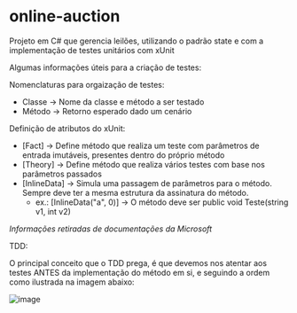 # online-auction
Projeto em C# que gerencia leilões, utilizando o padrão state e com a implementação de testes unitários com xUnit

Algumas informações úteis para a criação de testes:

Nomenclaturas para orgaização de testes:
- Classe -> Nome da classe e método a ser testado
- Método -> Retorno esperado dado um cenário

Definição de atributos do xUnit:
- [Fact] -> Define método que realiza um teste com parâmetros de entrada imutáveis, presentes dentro do próprio método
- [Theory] -> Define método que realiza vários testes com base nos parâmetros passados
- [InlineData] -> Simula uma passagem de parâmetros para o método. Sempre deve ter a mesma estrutura da assinatura do método.
  - ex.: [InlineData("a", 0)] -> O método deve ser public void Teste(string v1, int v2)

*Informações retiradas de documentações da Microsoft*

TDD:

O principal conceito que o TDD prega, é que devemos nos atentar aos testes ANTES da implementação do método em si, e seguindo a ordem como ilustrada na imagem abaixo:

![image](https://user-images.githubusercontent.com/26116319/152895777-485f0fab-fa9d-4609-9368-c32a76098bd1.png)



